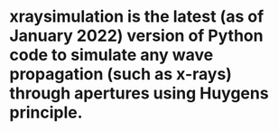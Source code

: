 # xraysimulation is the latest (as of January 2022) version of Python code to simulate any wave propagation (such as x-rays) through apertures using Huygens principle.

